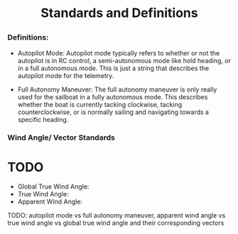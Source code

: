 # <p style="text-align: center;"> Standards and Definitions</p>

### Definitions:

- Autopilot Mode: Autopilot mode typically refers to whether or not the autopilot is in RC control, a semi-autonomous mode like hold heading, or in a full autonomous mode. This is just a string that describes the autopilot mode for the telemetry.
   
- Full Autonomy Maneuver: The full autonomy maneuver is only really used for the sailboat in a fully autonomous mode. This describes whether the boat is currently tacking clockwise, tacking counterclockwise, or is normally sailing and navigating towards a specific heading.


### Wind Angle/ Vector Standards
# TODO

- Global True Wind Angle:
- True Wind Angle:
- Apparent Wind Angle:




TODO: autopilot mode vs full autonomy maneuver, apparent wind angle vs true wind angle vs global true wind angle and their corresponding vectors